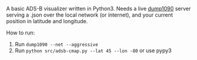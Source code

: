 A basic ADS-B visualizer written in Python3. Needs a live [dump1090](https://github.com/antirez/dump1090) server serving a .json over the local network (or internet), and your current position in latitude and longitude.

How to run:

1. Run `dump1090 --net --aggressive`
2. Run `python src/adsb-cmap.py --lat 45 --lon -80` or use pypy3
